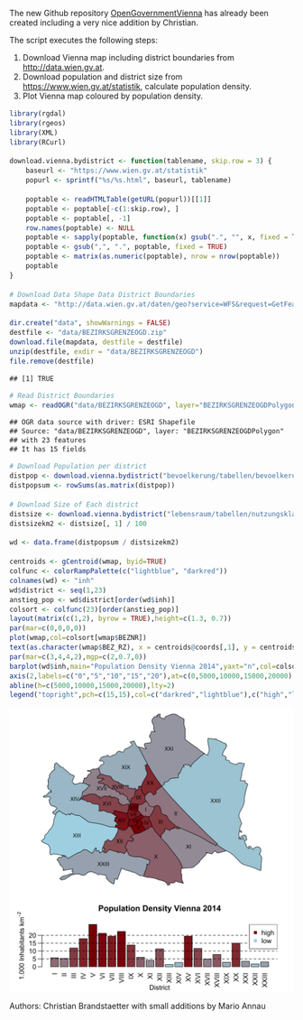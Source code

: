The new Github repository [OpenGovernmentVienna](https://github.com/ViennaR/OpenGovernmentVienna) has already been created including a very nice addition by Christian.

The script executes the following steps:

1. Download Vienna map including district boundaries from http://data.wien.gv.at.
2. Download population and district size from https://www.wien.gv.at/statistik, calculate population density.
3. Plot Vienna map coloured by population density.

<!--more-->


```r
library(rgdal) 
library(rgeos) 
library(XML)
library(RCurl)

download.vienna.bydistrict <- function(tablename, skip.row = 3) {
	baseurl <- "https://www.wien.gv.at/statistik"
	popurl <- sprintf("%s/%s.html", baseurl, tablename)

	poptable <- readHTMLTable(getURL(popurl))[[1]]
	poptable <- poptable[-c(1:skip.row), ]
	poptable <- poptable[, -1]
	row.names(poptable) <- NULL
	poptable <- sapply(poptable, function(x) gsub(".", "", x, fixed = TRUE))
	poptable <- gsub(",", ".", poptable, fixed = TRUE)
	poptable <- matrix(as.numeric(poptable), nrow = nrow(poptable))
	poptable
}

# Download Data Shape Data District Boundaries
mapdata <- "http://data.wien.gv.at/daten/geo?service=WFS&request=GetFeature&version=1.1.0&typeName=ogdwien:BEZIRKSGRENZEOGD&srsName=EPSG:4326&outputFormat=shape-zip"

dir.create("data", showWarnings = FALSE)
destfile <- "data/BEZIRKSGRENZEOGD.zip"
download.file(mapdata, destfile = destfile)
unzip(destfile, exdir = "data/BEZIRKSGRENZEOGD")
file.remove(destfile)
```

```
## [1] TRUE
```

```r
# Read District Boundaries
wmap <- readOGR("data/BEZIRKSGRENZEOGD", layer="BEZIRKSGRENZEOGDPolygon") 
```

```
## OGR data source with driver: ESRI Shapefile 
## Source: "data/BEZIRKSGRENZEOGD", layer: "BEZIRKSGRENZEOGDPolygon"
## with 23 features
## It has 15 fields
```

```r
# Download Population per district
distpop <- download.vienna.bydistrict("bevoelkerung/tabellen/bevoelkerung-alter-geschl-bez")
distpopsum <- rowSums(as.matrix(distpop))

# Download Size of Each district
distsize <- download.vienna.bydistrict("lebensraum/tabellen/nutzungsklassen-bez", skip.row = 2)
distsizekm2 <- distsize[, 1] / 100

wd <- data.frame(distpopsum / distsizekm2)

centroids <- gCentroid(wmap, byid=TRUE) 
colfunc <- colorRampPalette(c("lightblue", "darkred")) 
colnames(wd) <- "inh" 
wd$district <- seq(1,23) 
anstieg_pop <- wd$district[order(wd$inh)] 
colsort <- colfunc(23)[order(anstieg_pop)] 
layout(matrix(c(1,2), byrow = TRUE),height=c(1.3, 0.7)) 
par(mar=c(0,0,0,0)) 
plot(wmap,col=colsort[wmap$BEZNR]) 
text(as.character(wmap$BEZ_RZ), x = centroids@coords[,1], y = centroids@coords[,2],cex=0.8) 
par(mar=c(3,4,4,2),mgp=c(2,0.7,0)) 
barplot(wd$inh,main="Population Density Vienna 2014",yaxt="n",col=colsort,xlab="District",beside=T, ylab=expression(paste("1.000 Inhabitants km"^-2)),names.arg=as.roman(wd$district),las=2) 
axis(2,labels=c("0","5","10","15","20"),at=c(0,5000,10000,15000,20000),las=1) 
abline(h=c(5000,10000,15000,20000),lty=2) 
legend("topright",pch=c(15,15),col=c("darkred","lightblue"),c("high","low"),bg="white") 
```

![plot of chunk popdensity](figure/popdensity-1.png) 

Authors: Christian Brandstaetter with small additions by Mario Annau
